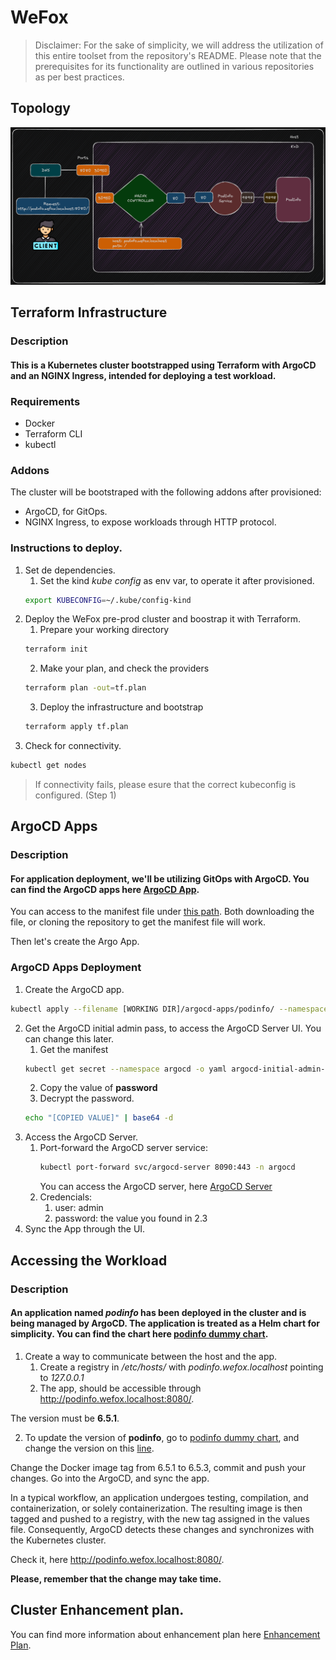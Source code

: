# WeFox
> Disclaimer: For the sake of simplicity, we will address the utilization of this entire toolset from the repository's README. Please note that the prerequisites for its functionality are outlined in various repositories as per best practices.

## Topology

![image](./images/topology.png)

## Terraform Infrastructure
### Description
#### This is a Kubernetes cluster bootstrapped using Terraform with ArgoCD and an NGINX Ingress, intended for deploying a test workload.

### Requirements
- Docker
- Terraform CLI
- kubectl

### Addons
The cluster will be bootstraped with the following addons after provisioned:
- ArgoCD, for GitOps.
- NGINX Ingress, to expose workloads through HTTP protocol.

### Instructions to deploy.
1. Set de dependencies.
    1. Set the kind *kube config* as env var, to operate it after provisioned.
    ```bash
    export KUBECONFIG=~/.kube/config-kind
    ```
3. Deploy the WeFox pre-prod cluster and boostrap it with Terraform.
    1. Prepare your working directory
    ```bash
    terraform init
    ```
    2. Make your plan, and check the providers
    ```bash
    terraform plan -out=tf.plan
    ```
    3. Deploy the infrastructure and bootstrap
    ```bash
    terraform apply tf.plan
    ```
4. Check for connectivity.
```bash
kubectl get nodes
```
> If connectivity fails, please esure that the correct kubeconfig is configured. (Step 1)

## ArgoCD Apps
### Description
#### For application deployment, we'll be utilizing GitOps with ArgoCD. You can find the ArgoCD apps here [ArgoCD App](https://github.com/rGarmendia/argocd-apps/tree/main).

You can access to the manifest file under [this path](https://github.com/rGarmendia/argocd-apps/tree/main/podinfo). Both downloading the file, or cloning the repository to get the manifest file will work.

Then let's create the Argo App.

### ArgoCD Apps Deployment
1. Create the ArgoCD app.
```bash
kubectl apply --filename [WORKING DIR]/argocd-apps/podinfo/ --namespace argocd
```
2. Get the ArgoCD initial admin pass, to access the ArgoCD Server UI. You can change this later.
    1. Get the manifest
    ```bash
    kubectl get secret --namespace argocd -o yaml argocd-initial-admin-secret
    ```
    2. Copy the value of **password**
    3. Decrypt the password.
    ```bash
    echo "[COPIED VALUE]" | base64 -d
    ```
3. Access the ArgoCD Server.
    1. Port-forward the ArgoCD server service:
        ```bash
        kubectl port-forward svc/argocd-server 8090:443 -n argocd
        ```
        You can access the ArgoCD server, here [ArgoCD Server](http://localhost:8090)
    2. Credencials:
        1. user: admin
        2. password: the value you found in 2.3
4. Sync the App through the UI.

## Accessing the Workload
### Description
#### An application named *podinfo* has been deployed in the cluster and is being managed by ArgoCD. The application is treated as a Helm chart for simplicity. You can find the chart here [podinfo dummy chart](https://github.com/rGarmendia/dummy-app).

1. Create a way to communicate between the host and the app.
    1. Create a registry in */etc/hosts/* with *podinfo.wefox.localhost* pointing to *127.0.0.1*
    2. The app, should be accessible through http://podinfo.wefox.localhost:8080/.

The version must be **6.5.1**.

2. To update the version of **podinfo**, go to [podinfo dummy chart](https://github.com/rGarmendia/dummy-app), and change the version on this [line](https://github.com/rGarmendia/dummy-app/blob/8b3d4076ce26e4a359d71e303e94416e6c594f3a/podinfo/podinfo-values.yaml#L6).

Change the Docker image tag from 6.5.1 to 6.5.3, commit and push your changes. Go into the ArgoCD, and sync the app.

In a typical workflow, an application undergoes testing, compilation, and containerization, or solely containerization. The resulting image is then tagged and pushed to a registry, with the new tag assigned in the values file. Consequently, ArgoCD detects these changes and synchronizes with the Kubernetes cluster.

Check it, here http://podinfo.wefox.localhost:8080/.

**Please, remember that the change may take time.**

## Cluster Enhancement plan.
You can find more information about enhancement plan here [Enhancement Plan](./docs/cluster-improvements.md).
